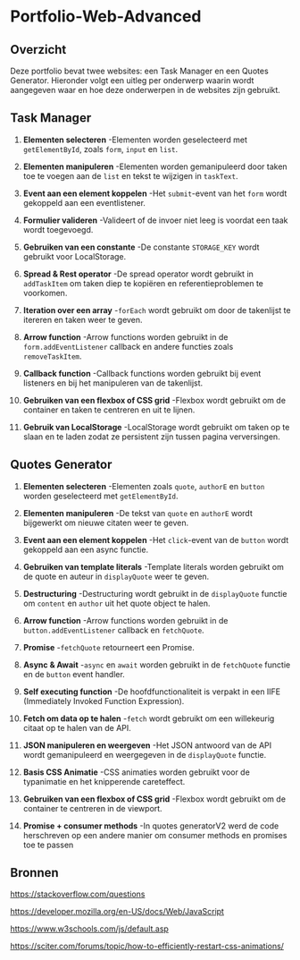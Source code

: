 # Portfolio-Web-Advanced

## Overzicht

Deze portfolio bevat twee websites: een Task Manager en een Quotes Generator. Hieronder volgt een uitleg per onderwerp waarin wordt aangegeven waar en hoe deze onderwerpen in de websites zijn gebruikt. 

## Task Manager

1. **Elementen selecteren**
   -Elementen worden geselecteerd met `getElementById`, zoals `form`, `input` en `list`.

2. **Elementen manipuleren**
   -Elementen worden gemanipuleerd door taken toe te voegen aan de `list` en tekst te wijzigen in `taskText`.

3. **Event aan een element koppelen**
   -Het `submit`-event van het `form` wordt gekoppeld aan een eventlistener.

4. **Formulier valideren**
   -Valideert of de invoer niet leeg is voordat een taak wordt toegevoegd.

5. **Gebruiken van een constante**
   -De constante `STORAGE_KEY` wordt gebruikt voor LocalStorage.

6. **Spread & Rest operator**
   -De spread operator wordt gebruikt in `addTaskItem` om taken diep te kopiëren en referentieproblemen te voorkomen.

7. **Iteration over een array**
   -`forEach` wordt gebruikt om door de takenlijst te itereren en taken weer te geven.

8. **Arrow function**
    -Arrow functions worden gebruikt in de `form.addEventListener` callback en andere functies zoals `removeTaskItem`.

9. **Callback function**
    -Callback functions worden gebruikt bij event listeners en bij het manipuleren van de takenlijst.

10. **Gebruiken van een flexbox of CSS grid**
    -Flexbox wordt gebruikt om de container en taken te centreren en uit te lijnen.

11. **Gebruik van LocalStorage**
    -LocalStorage wordt gebruikt om taken op te slaan en te laden zodat ze persistent zijn tussen pagina verversingen.

## Quotes Generator

1. **Elementen selecteren**
   -Elementen zoals `quote`, `authorE` en `button` worden geselecteerd met `getElementById`.

2. **Elementen manipuleren**
   -De tekst van `quote` en `authorE` wordt bijgewerkt om nieuwe citaten weer te geven.

3. **Event aan een element koppelen**
   -Het `click`-event van de `button` wordt gekoppeld aan een async functie.

4. **Gebruiken van template literals**
   -Template literals worden gebruikt om de quote en auteur in `displayQuote` weer te geven.

5. **Destructuring**
   -Destructuring wordt gebruikt in de `displayQuote` functie om `content` en `author` uit het quote object te halen.

6. **Arrow function**
    -Arrow functions worden gebruikt in de `button.addEventListener` callback en `fetchQuote`.

7. **Promise**
    -`fetchQuote` retourneert een Promise.

8. **Async & Await**
    -`async` en `await` worden gebruikt in de `fetchQuote` functie en de `button` event handler.

9. **Self executing function**
    -De hoofdfunctionaliteit is verpakt in een IIFE (Immediately Invoked Function Expression).

10. **Fetch om data op te halen**
    -`fetch` wordt gebruikt om een willekeurig citaat op te halen van de API.

11. **JSON manipuleren en weergeven**
    -Het JSON antwoord van de API wordt gemanipuleerd en weergegeven in de `displayQuote` functie.

12. **Basis CSS Animatie**
    -CSS animaties worden gebruikt voor de typanimatie en het knipperende careteffect.

13. **Gebruiken van een flexbox of CSS grid**
    -Flexbox wordt gebruikt om de container te centreren in de viewport.
14. **Promise + consumer methods**
    -In quotes generatorV2 werd de code herschreven op een andere manier om consumer methods en promises toe te passen

## Bronnen
https://stackoverflow.com/questions

https://developer.mozilla.org/en-US/docs/Web/JavaScript

https://www.w3schools.com/js/default.asp

https://sciter.com/forums/topic/how-to-efficiently-restart-css-animations/
